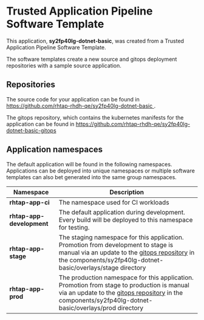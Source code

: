# Trusted Application Pipeline Software Template

This application, **sy2fp40lg-dotnet-basic**, was created from a Trusted Application Pipeline Software Template.

The software templates create a new source and gitops deployment repositories with a sample source application. 

## Repositories

The source code for your application can be found in [https://github.com/rhtap-rhdh-qe/sy2fp40lg-dotnet-basic ](https://github.com/rhtap-rhdh-qe/sy2fp40lg-dotnet-basic ).
 
The gitops repository, which contains the kubernetes manifests for the application can be found in 
[https://github.com/rhtap-rhdh-qe/sy2fp40lg-dotnet-basic-gitops ](https://github.com/rhtap-rhdh-qe/sy2fp40lg-dotnet-basic-gitops ) 

## Application namespaces 

The default application will be found in the following namespaces. Applications can be deployed into unique namespaces or multiple software templates can also bet generated into the same group namespaces.  

|  Namespace   |  Description   |  
| -------- | -------- |
| **rhtap-app-ci** | The namespace used for CI workloads |
| **rhtap-app-development** | The default application during development. Every build will be deployed to this namespace for testing. |
| **rhtap-app-stage** | The staging namespace for this application. Promotion from development to stage is manual via an update to the [gitops repository](https://github.com/rhtap-rhdh-qe/sy2fp40lg-dotnet-basic-gitops ) in the components/sy2fp40lg-dotnet-basic/overlays/stage directory |
| **rhtap-app-prod** | The production namespace for this application. Promotion from stage to production is manual via an update to the [gitops repository](https://github.com/rhtap-rhdh-qe/sy2fp40lg-dotnet-basic-gitops ) in the components/sy2fp40lg-dotnet-basic/overlays/prod directory |
